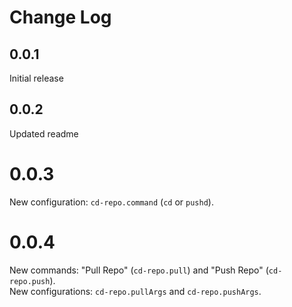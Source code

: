 # Change Log

## 0.0.1
Initial release

## 0.0.2
Updated readme

# 0.0.3
New configuration: `cd-repo.command` (`cd` or `pushd`).

# 0.0.4
New commands: "Pull Repo" (`cd-repo.pull`) and "Push Repo" (`cd-repo.push`).  
New configurations: `cd-repo.pullArgs` and `cd-repo.pushArgs`.
